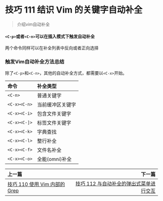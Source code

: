 # 技巧 111 结识 Vim 的关键字自动补全
> 介绍vim自动补全

#### `<C-p>`或者`<C-n>`可以在插入模式下触发自动补全
两个命令同样可以在补全列表中反向或者正向选择

### 触发Vim自动补全方法总结
除了`<C-p>`和`<C-n>`，其他的自动补全方式，都需要以`<C-x>`开始。

|命令|补全类型|
|:---|:---|
|`<C-n>`|普通关键字|
|`<C-x><C-n>`|当前缓冲区关键字|
|`<C-x><C-i>`|包含文件关键字|
|`<C-x><C-]>`|标签文件关键字|
|`<C-x><C-k>`|字典查找|
|`<C-x><C-l>`|整行补全|
|`<C-x><C-f>`|文件名补全|
|`<C-x><C-o>`|全能(omni)补全|

|上一篇|下一篇|
|:---|---:|
|[技巧 110 使用 Vim 内部的 Grep](../chapter18_grep_search/tip110.md)|[技巧 112 与自动补全的弹出式菜单进行交互](tip112.md)|
